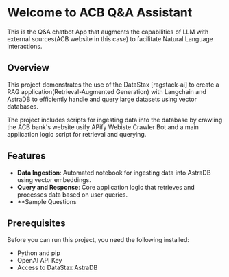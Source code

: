 # Welcome to ACB Q&A Assistant
This is the Q&A chatbot App that augments the capabilities of LLM with external sources(ACB website in this case) to facilitate Natural Language interactions.

## Overview
This project demonstrates the use of the DataStax [ragstack-ai] to create a RAG application(Retrieval-Augmented Generation) with Langchain and AstraDB to efficiently handle and query large datasets using vector databases. 

The project includes scripts for ingesting data into the database by crawling the ACB bank's website usify APify Webiste Crawler Bot and a main application logic script for retrieval and querying.

## Features
- **Data Ingestion**: Automated notebook for ingesting data into AstraDB using vector embeddings.
- **Query and Response**: Core application logic that retrieves and processes data based on user queries.
- **Sample Questions

## Prerequisites
Before you can run this project, you need the following installed:
- Python and pip
- OpenAI API Key
- Access to DataStax AstraDB
